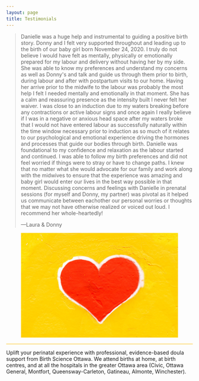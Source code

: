 ```yaml
---
layout: page
title: Testimonials
---
```


<blockquote cite="https://doulamatch.net/testimonial/detail/64975">
  <p>Danielle was  a huge help and instrumental to guiding a positive birth story. Donny and I felt very supported throughout and leading up to the birth of our baby girl born November 24, 2020. I truly do not believe I would have felt as mentally, physically or emotionally prepared for my labour and delivery without having her by my side. She was able to know my preferences and understand my concerns as well as Donny's and talk and guide us through them prior to birth, during labour and after with postpartum visits to our home. Having her arrive prior to the midwife to the labour was probably the most help I felt I needed mentally and emotionally in that moment. She has a calm and  reassuring presence as the intensity built I never felt her waiver. I was close to an induction due to my waters breaking before any contractions or active labour signs and once again I really believe if I was in a negative or anxious head space after my waters broke that I would not have entered labour as successfully naturally within the time window necessary prior to induction as so much of it relates to our psychological and emotional experience driving the hormones and processes that guide our bodies through birth. Danielle was foundational to my confidence and relaxation as the labour started and continued. I was able to follow my birth preferences and did not feel worried if things were to stray or have to change paths. I knew that no matter what she would advocate for our family and work along with the midwives to ensure that the experience was amazing and baby girl would enter  our lives in the best way possible in that moment. Discussing concerns and feelings with Danielle in prenatal sessions (for myself and Donny, my partner) was pivotal as it helped us communicate between eachother our personal worries or thoughts that we may not have otherwise realized or voiced out loud. I recommend her whole-heartedly!</p>
  <footer>—Laura & Donny</footer>
</blockquote>


<figure>
  <img src="assets/images/unsplash-testimonials.jpg" />
</figure>

<hr style="height:1px;border-width:0;color:#ffb901;background-color:#ffb901">

<footer>
<p>Uplift your perinatal experience with professional, evidence-based doula support from Birth Science Ottawa. We attend births at home, at birth centres, and at all the hospitals in the greater Ottawa area (Civic, Ottawa General, Montfort, Queensway-Carleton, Gatineau, Almonte, Winchester).</p>
</footer>
